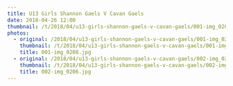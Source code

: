 ```yaml
---
title: U13 Girls Shannon Gaels V Cavan Gaels
date: 2018-04-26 12:00
thumbnail: /t/2018/04/u13-girls-shannon-gaels-v-cavan-gaels/001-img_0208.jpg
photos:
  - original: /2018/04/u13-girls-shannon-gaels-v-cavan-gaels/001-img_0208.jpg
    thumbnail: /t/2018/04/u13-girls-shannon-gaels-v-cavan-gaels/001-img_0208.jpg
    title: 001-img_0208.jpg
  - original: /2018/04/u13-girls-shannon-gaels-v-cavan-gaels/002-img_0206.jpg
    thumbnail: /t/2018/04/u13-girls-shannon-gaels-v-cavan-gaels/002-img_0206.jpg
    title: 002-img_0206.jpg
---
```

